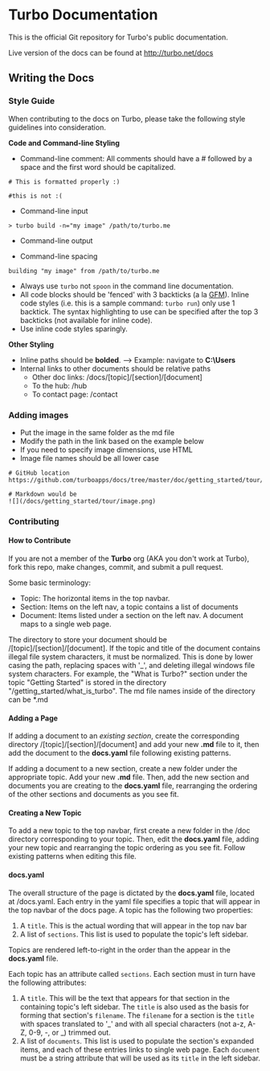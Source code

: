 # Turbo Documentation

This is the official Git repository for Turbo's public documentation. 

Live version of the docs can be found at http://turbo.net/docs

## Writing the Docs

### Style Guide

When contributing to the docs on Turbo, please take the following style guidelines into consideration. 

**Code and Command-line Styling**

- Command-line comment: All comments should have a # followed by a space and the first word should be capitalized.

```
# This is formatted properly :)

#this is not :( 
```

- Command-line input

```
> turbo build -n="my image" /path/to/turbo.me
```

- Command-line output


- Command-line spacing



```
building "my image" from /path/to/turbo.me
```

- Always use `turbo` not `spoon` in the command line documentation.
- All code blocks should be 'fenced' with 3 backticks (a la [GFM](http://github.com/github-flavored-markdown)). Inline code styles (i.e. this is a sample command: `turbo run`) only use 1 backtick. The syntax highlighting to use can be specified after the top 3 backticks (not available for inline code). 
- Use inline code styles sparingly. 

**Other Styling**

- Inline paths should be **bolded**. --> Example: navigate to **C:\Users** 
- Internal links to other documents should be relative paths
	* Other doc links: /docs/[topic]/[section]/[document]
	* To the hub: /hub
	* To contact page: /contact

### Adding images

- Put the image in the same folder as the md file
- Modify the path in the link based on the example below
- If you need to specify image dimensions, use HTML
- Image file names should be all lower case

```
# GitHub location
https://github.com/turboapps/docs/tree/master/doc/getting_started/tour/image.png

# Markdown would be
![](/docs/getting_started/tour/image.png)
```

### Contributing 

#### How to Contribute

If you are not a member of the **Turbo** org (AKA you don't work at Turbo), fork this repo, make changes, commit, and submit a pull request.

Some basic terminology:
- Topic: The horizontal items in the top navbar.
- Section: Items on the left nav, a topic contains a list of documents
- Document: Items listed under a section on the left nav. A document maps to a single web page.

The directory to store your document should be /[topic]/[section]/[document]. 
If the topic and title of the document contains illegal file system characters, it must be normalized.
This is done by lower casing the path, replacing spaces with '_', and deleting illegal windows file system characters.
For example, the "What is Turbo?" section under the topic "Getting Started" is stored in the directory "/getting_started/what_is_turbo". The md file names inside of the directory can be *.md

#### Adding a Page

If adding a document to an *existing section*, create the corresponding directory /[topic]/[section]/[document] and add your new **.md** file to it, then add the document to the **docs.yaml** file following existing patterns. 

If adding a document to a new section, create a new folder under the appropriate topic. Add your new **.md** file. Then, add the new section and documents you are creating to the **docs.yaml** file, rearranging the ordering of the other sections and documents as you see fit. 

#### Creating a New Topic

To add a new topic to the top navbar, first create a new folder in the /doc directory corresponding to your topic. Then, edit the **docs.yaml** file, adding your new topic and rearranging the topic ordering as you see fit. Follow existing patterns when editing this file. 

#### docs.yaml

The overall structure of the page is dictated by the **docs.yaml** file, located at /docs.yaml.
Each entry in the yaml file specifies a topic that will appear in the top navbar of the docs page. A topic has the following two properties:

1. A `title`. This is the actual wording that will appear in the top nav bar
2. A list of `sections`. This list is used to populate the topic's left sidebar. 

Topics are rendered left-to-right in the order than the appear in the **docs.yaml** file.

Each topic has an attribute called `sections`. Each section must in turn have the following attributes: 

1. A `title`. This will be the text that appears for that section in the containing topic's left sidebar. The `title` is also used as the basis for forming that section's `filename`. The `filename` for a section is the `title` with spaces translated to '_' and with all special characters (not a-z, A-Z, 0-9, -, or _) trimmed out. 
2. A list of `documents`. This list is used to populate the section's expanded items, and each of these entries links to single web page. Each `document` must be a string attribute that will be used as its `title` in the left sidebar.
